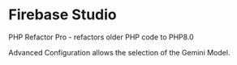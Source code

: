 # Firebase Studio

PHP Refactor Pro - refactors older PHP code to PHP8.0 

Advanced Configuration allows the selection of the Gemini Model.
